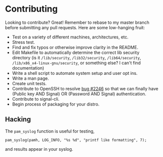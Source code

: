 # Contributing

Looking to contribute? Great!
Remember to rebase to my master branch before submitting any pull requests.
Here are some low-hanging fruit:

- Test on a variety of different machines, architectures, etc.
- Stress test.
- Find and fix typos or otherwise improve clarity in the README.
- Edit Makefile to automatically determine the correct lib security directory
  (is it `/lib/security`, `/lib32/security`, `/lib64/security`,
  `/lib/x86_x4-linux-gnu/security`, or something else? I can't find
  documentation)
- Write a shell script to automate system setup and user opt ins.
- Write a man page.
- Create unit tests.
- Contribute to OpenSSH to resolve
[bug #2246](https://bugzilla.mindrot.org/show_bug.cgi?id=2246)
so that we can finally have (Public key AND Signal) OR (Password AND Signal)
authentication.
- Contribute to signal-cli.
- Begin process of packaging for your distro.

## Hacking

The `pam_syslog` function is useful for testing,

```
pam_syslog(pamh, LOG_INFO, "%s %d", "printf like formatting", 7);
```

and results appear in your syslog.
